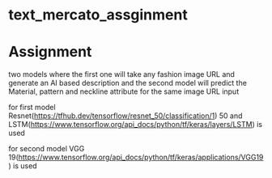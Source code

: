 # text_mercato_assginment
# Assignment
two models where the first one will take any fashion image URL and generate an AI based description and the second model will predict the Material, pattern and neckline attribute 
for the same image URL input

for first model Resnet(https://tfhub.dev/tensorflow/resnet_50/classification/1) 50 and LSTM(https://www.tensorflow.org/api_docs/python/tf/keras/layers/LSTM) is used 

for second model VGG 19(https://www.tensorflow.org/api_docs/python/tf/keras/applications/VGG19) is used 
